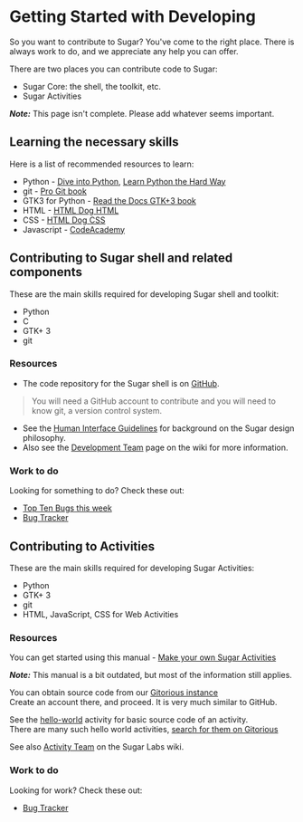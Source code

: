 Getting Started with Developing
===============================

So you want to contribute to Sugar? You've come to the right place. There is always work to do, and we appreciate any help you can offer.


There are two places you can contribute code to Sugar:

* Sugar Core: the shell, the toolkit, etc.
* Sugar Activities

***Note:*** This page isn't complete. Please add whatever seems important.

Learning the necessary skills
-----------------------------

Here is a list of recommended resources to learn: 

* Python -  [Dive into Python][divepython], [Learn Python the Hard Way][lpthw]
* git - [Pro Git book][progit]
* GTK3 for Python - [Read the Docs GTK+3 book][rtdgtk]
* HTML - [HTML Dog HTML][htmldog html]
* CSS - [HTML Dog CSS][htmldog css]
* Javascript - [CodeAcademy][codeacademy js]

Contributing to Sugar shell and related components
--------------------------------------------------

These are the main skills required for developing Sugar shell and toolkit:

* Python
* C 
* GTK+ 3
* git

### Resources

* The code repository for the Sugar shell is on 
[GitHub](https://github.com/sugarlabs).
>   You will need a GitHub account to contribute and you will need to know git, a version control system.
* See the [Human Interface Guidelines][hig] for background on the Sugar design philosophy.
* Also see the [Development Team][development team] page on the wiki for more information.

### Work to do

Looking for something to do? Check these out:

*   [Top Ten Bugs this week][ten bugs]
*   [Bug Tracker][bug tracker]

Contributing to Activities
--------------------------

These are the main skills required for developing Sugar Activities:

* Python
* GTK+ 3
* git
* HTML, JavaScript, CSS for Web Activities

### Resources

You can get started using this manual - 
[Make your own Sugar Activities][myosa]  

***Note:*** 
This manual is a bit outdated, but most of the information still applies.

You can obtain source code from our [Gitorious instance][gitorious]  
Create an account there, and proceed. It is very much similar to GitHub.

See the [hello-world](https://git.sugarlabs.org/hello-world) activity for basic source code of an activity.  
There are many such hello world activities, 
[search for them on Gitorious](https://git.sugarlabs.org/search?q=hello+world)

See also [Activity Team][activity team] on the Sugar Labs wiki.

### Work to do

Looking for work? Check these out:

* [Bug Tracker][bug tracker]

[bug tracker]: http://bugs.sugarlabs.org/
[activity team]: http://wiki.sugarlabs.org/go/Activity_Team
[myosa]: http://en.flossmanuals.net/make-your-own-sugar-activities/
[gitorious]: http://git.sugarlabs.org
[divepython]: http://www.diveintopython.net/toc/index.html
[development team]: http://wiki.sugarlabs.org/go/Development_Team
[ten bugs]: https://github.com/ignaciouy/sugar-irc/wiki/Top-Ten-Tickets-This-Week 
[hig]: http://wiki.sugarlabs.org/go/Human_Interface_Guidelines
[rtdgtk]: http://python-gtk-3-tutorial.readthedocs.org/en/latest/ 
[lpthw]: http://learnpythonthehardway.org/book/
[progit]: http://git-scm.com/book
[codeacademy js]: http://www.codecademy.com/tracks/javascript
[htmldog html]: http://htmldog.com/guides/html/beginner/
[htmldog css]: http://htmldog.com/guides/css/
